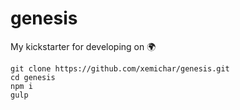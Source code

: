 # genesis

My kickstarter for developing on :earth_africa:

```
git clone https://github.com/xemichar/genesis.git
cd genesis
npm i
gulp
```
